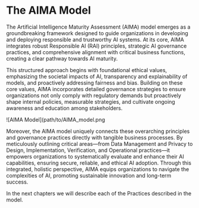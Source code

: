 # The AIMA Model 

The Artificial Intelligence Maturity Assessment (AIMA) model emerges as a groundbreaking framework designed to guide organizations in developing and deploying responsible and trustworthy AI systems. At its core, AIMA integrates robust Responsible AI (RAI) principles, strategic AI governance practices, and comprehensive alignment with critical business functions, creating a clear pathway towards AI maturity.

This structured approach begins with foundational ethical values, emphasizing the societal impacts of AI, transparency and explainability of models, and proactively addressing fairness and bias. Building on these core values, AIMA incorporates detailed governance strategies to ensure organizations not only comply with regulatory demands but proactively shape internal policies, measurable strategies, and cultivate ongoing awareness and education among stakeholders.

![AIMA Model](path/to/AIMA_model.png

Moreover, the AIMA model uniquely connects these overarching principles and governance practices directly with tangible business processes. By meticulously outlining critical areas—from Data Management and Privacy to Design, Implementation, Verification, and Operational practices—it empowers organizations to systematically evaluate and enhance their AI capabilities, ensuring secure, reliable, and ethical AI adoption. Through this integrated, holistic perspective, AIMA equips organizations to navigate the complexities of AI, promoting sustainable innovation and long-term success.

In the next chapters we will describe each of the Practices described in the model.




